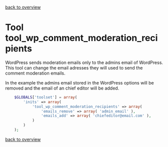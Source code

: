 [back to overview](../../README.markdown#initial-functionality)

Tool tool_wp_comment_moderation_recipients
===============================

WordPress sends moderation emails only to the admins email of WordPress. This tool can change the email adresses they will used to send the comment moderation emails.

In the example the admins email stored in the WordPress options will be removed and the email of an chief editor will be added.

````php
	$GLOBALS['toolset'] = array(
		'inits' => array(
			'tool_wp_comment_moderation_recipients' => array(
				'emails_remove' => array( 'admin_email' ),
				'emails_add' => array( 'chiefeditor@email.com' ),
			)
		)
	);
````

[back to overview](../../README.markdown#initial-functionality)
